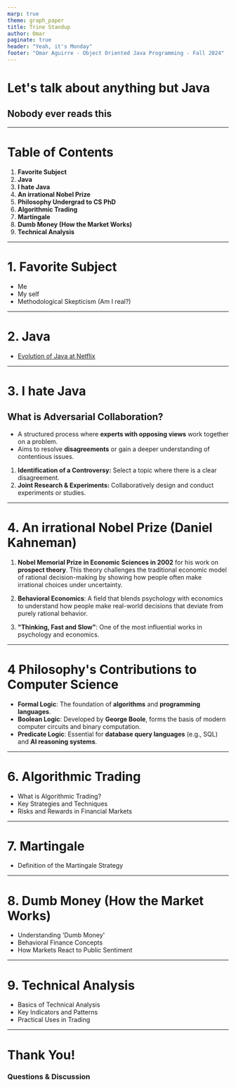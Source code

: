 ```yaml
---
marp: true
theme: graph_paper
title: Trine Standup
author: Omar
paginate: true
header: "Yeah, it's Monday"
footer: "Omar Aguirre - Object Oriented Java Programming - Fall 2024"
---
```


# Let's talk about anything but Java

## Nobody ever reads this

---

# Table of Contents

1. **Favorite Subject**
2. **Java**
3. **I hate Java**
4. **An irrational Nobel Prize**
5. **Philosophy Undergrad to CS PhD**
6. **Algorithmic Trading**
7. **Martingale**
8. **Dumb Money (How the Market Works)**
9. **Technical Analysis**

---

# 1. Favorite Subject

- Me
- My self
- Methodological Skepticism (Am I real?)

---

# 2. Java

- [Evolution of Java at Netflix](https://blog.bytebytego.com/p/evolution-of-java-usage-at-netflix)

---

# 3. I hate Java

## **What is Adversarial Collaboration?**

- A structured process where **experts with opposing views** work together on a problem.
- Aims to resolve **disagreements** or gain a deeper understanding of contentious issues.

1. **Identification of a Controversy:** Select a topic where there is a clear disagreement.
2. **Joint Research & Experiments:** Collaboratively design and conduct experiments or studies.

---

# 4. An irrational Nobel Prize  (Daniel Kahneman)

1. **Nobel Memorial Prize in Economic Sciences in 2002** for his work on **prospect theory**. This theory challenges the traditional economic model of rational decision-making by showing how people often make irrational choices under uncertainty.

2. **Behavioral Economics**: A field that blends psychology with economics to understand how people make real-world decisions that deviate from purely rational behavior.

3. **"Thinking, Fast and Slow"**: One of the most influential works in psychology and economics.

---

# 4 Philosophy's Contributions to Computer Science

- **Formal Logic**: The foundation of **algorithms** and **programming languages**.
- **Boolean Logic**: Developed by **George Boole**, forms the basis of modern computer circuits and binary computation.
- **Predicate Logic**: Essential for **database query languages** (e.g., SQL) and **AI reasoning systems**.

---

# 6. Algorithmic Trading

- What is Algorithmic Trading?
- Key Strategies and Techniques
- Risks and Rewards in Financial Markets

---

# 7. Martingale

- Definition of the Martingale Strategy

---

# 8. Dumb Money (How the Market Works)

- Understanding 'Dumb Money'
- Behavioral Finance Concepts
- How Markets React to Public Sentiment

---

# 9. Technical Analysis

- Basics of Technical Analysis
- Key Indicators and Patterns
- Practical Uses in Trading

---

# Thank You!

### Questions & Discussion